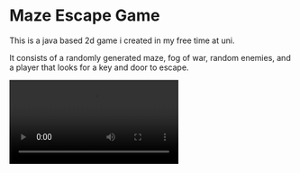 # Maze Escape Game

This is a java based 2d game i created in my free time at uni. 

It consists of a randomly generated maze, fog of war, random enemies, and a player that looks for a key and door to escape. 

<video controls src="demo.mp4" title="Title"></video>